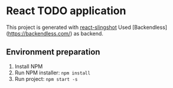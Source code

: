 # React TODO application

This project is generated with [react-slingshot](https://github.com/coryhouse/react-slingshot)
Used [Backendless] (https://backendless.com/) as backend.

## Environment preparation

1. Install NPM
2. Run NPM installer: `npm install`
3. Run project: `npm start -s`
